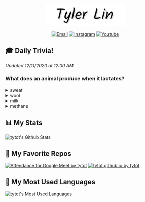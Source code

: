 <div align="center">
<a href="https://tylerl.in"><img alt="Website" title="Website" src="https://raw.githubusercontent.com/tytot/tytot/master/me.png" alt="Tyler Lin" width="50%" height="50%" /></a>
</div>
<p align="center">
<a href="mailto:tyler@tylerl.in"><img alt="Email" title="Email" height="32" width="32" src="https://camo.githubusercontent.com/df5a487e714dcdebdb4b5473a4ebc3a19fed6e15/68747470733a2f2f6564656e742e6769746875622e696f2f537570657254696e7949636f6e732f696d616765732f7376672f6d61696c2e737667" /></a>
<a href="https://www.instagram.com/t.1in/"><img alt="Instagram" title="Instagram" height="32" width="32" src="https://camo.githubusercontent.com/68ff38b86f01b428567dcc406116e23728245f4e/68747470733a2f2f6564656e742e6769746875622e696f2f537570657254696e7949636f6e732f696d616765732f7376672f696e7374616772616d2e737667" /></a>
<a href="https://www.youtube.com/channel/UCHohccum1zD32bCk3hZT7Pw"><img alt="Youtube" title="Youtube" height="32" width="32" src="https://camo.githubusercontent.com/0f31a4f7adb78461ca03dfaad4a138eedf0d14e0/68747470733a2f2f6564656e742e6769746875622e696f2f537570657254696e7949636f6e732f696d616765732f7376672f796f75747562652e737667" /></a>
</p>

## :mortar_board: Daily Trivia!
*Updated 12/11/2020 at 12:00 AM*
### What does an animal produce when it lactates?
<details>
<summary>
sweat    
</summary>

:x: *Wrong...*
</details>
<details>
<summary>
wool  
</summary>

:x: *Wrong...*
</details>
<details>
<summary>
milk   
</summary>

:heavy_check_mark: *Correct!*
</details>
<details>
<summary>
methane  
</summary>

:x: *Wrong...*
</details>

## :bar_chart: My Stats

![tytot's Github Stats](https://github-readme-stats.vercel.app/api?username=tytot&hide=stars&hide_title=true&show_icons=true&count_private=true&title_color=e31837&icon_color=e31837&text_color=c4ced4&bg_color=002b5c)

## :gem: My Favorite Repos

[![Attendance for Google Meet by tytot](https://github-readme-stats.vercel.app/api/pin/?username=tytot&repo=attendance-for-google-meet&title_color=ffb81c&text_color=ffffff&icon_color=ffb81c&bg_color=6f263d)](https://github.com/tytot/attendance-for-google-meet)
[![tytot.github.io by tytot](https://github-readme-stats.vercel.app/api/pin/?username=tytot&repo=tytot.github.io&title_color=ff3c00&text_color=ffffff&icon_color=ff3c00&bg_color=311d00)](https://github.com/tytot/tytot.github.io)

## :scroll: My Most Used Languages

![tytot's Most Used Languages](https://github-readme-stats.vercel.app/api/top-langs/?username=tytot&hide_title=true&layout=compact&text_color=ffffff&bg_color=241773)